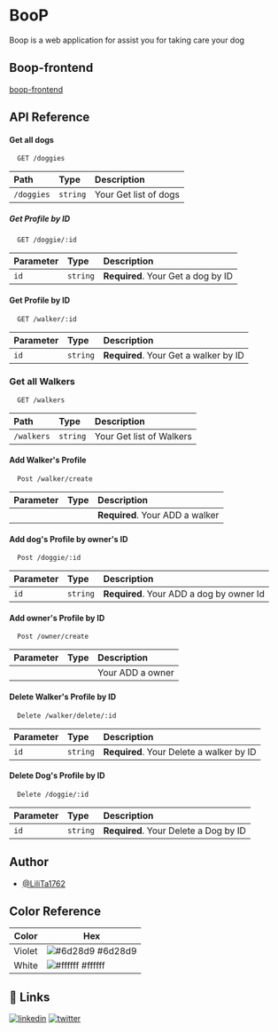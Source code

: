# BooP

Boop is a web application for assist you for taking care your dog

## Boop-frontend
[boop-frontend](https://github.com/LiliTa1762/boop-frontend)

## API Reference

#### Get all dogs

```http
  GET /doggies
```

| Path | Type     | Description                |
| :-------- | :------- | :------------------------- |
|`/doggies` |  `string`  | Your Get list of dogs |



##### Get Profile by ID

```http
  GET /doggie/:id
```

| Parameter | Type     | Description                       |
| :-------- | :------- | :-------------------------------- |
| `id`      | `string` | **Required**. Your Get a dog by ID  |


#### Get Profile by ID

```http
  GET /walker/:id
```

| Parameter | Type     | Description                       |
| :-------- | :------- | :-------------------------------- |
| `id`      | `string` | **Required**. Your Get a walker by ID  |

### Get all Walkers

```http
  GET /walkers
```

| Path | Type     | Description                |
| :-------- | :------- | :------------------------- |
| `/walkers` | `string` |  Your Get list of Walkers |

#### Add Walker's Profile 

```http
  Post /walker/create
```

| Parameter | Type     | Description                       |
| :-------- | :------- | :-------------------------------- |
|           |          | **Required**. Your ADD a walker   |

#### Add dog's Profile by owner's ID

```http
  Post /doggie/:id
```

| Parameter | Type     | Description                       |
| :-------- | :------- | :-------------------------------- |
|     `id`  |  `string`| **Required**. Your ADD a dog by owner Id  |

#### Add owner's Profile by ID

```http
  Post /owner/create
```

| Parameter | Type     | Description                       |
| :-------- | :------- | :-------------------------------- |
|           |          |  Your ADD a owner  |
#### Delete Walker's Profile by ID

```http
  Delete /walker/delete/:id
```

| Parameter | Type     | Description                       |
| :-------- | :------- | :-------------------------------- |
| `id`      | `string` | **Required**. Your Delete a walker by ID  |

#### Delete Dog's Profile by ID

```http
  Delete /doggie/:id
```

| Parameter | Type     | Description                       |
| :-------- | :------- | :-------------------------------- |
| `id`      | `string` | **Required**. Your Delete a Dog by ID  |




## Author

- [@LiliTa1762](https://www.github.com/LiliTa1762)

## Color Reference

| Color             | Hex                                                                |
| ----------------- | ------------------------------------------------------------------ |
| Violet | ![#6d28d9](https://via.placeholder.com/10/6d28d9?text=+) #6d28d9 |
| White | ![#ffffff](https://via.placeholder.com/10/ffffff?text=+) #ffffff |



## 🔗 Links
[![linkedin](https://img.shields.io/badge/linkedin-0A66C2?style=for-the-badge&logo=linkedin&logoColor=white)](https://www.linkedin.com/in/lilibeth-tabares/)
[![twitter](https://img.shields.io/badge/twitter-1DA1F2?style=for-the-badge&logo=twitter&logoColor=white)](https://twitter.com/LilibethTabares)
